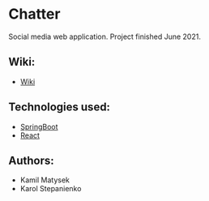 # Chatter
Social media web application. Project finished June 2021.

## Wiki:
- [Wiki](../../wiki/Home.md)

## Technologies used:
- [SpringBoot](https://spring.io/projects/spring-boot)
- [React](https://reactjs.org/)

## Authors:
- Kamil Matysek
- Karol Stepanienko
